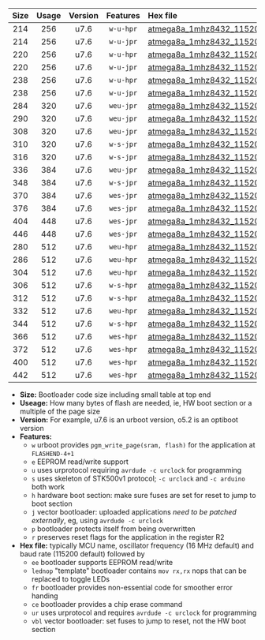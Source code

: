 |Size|Usage|Version|Features|Hex file|
|:-:|:-:|:-:|:-:|:--|
|214|256|u7.6|`w-u-hpr`|[atmega8a_1mhz8432_115200bps_ur.hex](https://raw.githubusercontent.com/stefanrueger/urboot/main//atmega8a_1mhz8432_115200bps_ur.hex)|
|214|256|u7.6|`w-u-jpr`|[atmega8a_1mhz8432_115200bps_ur_vbl.hex](https://raw.githubusercontent.com/stefanrueger/urboot/main//atmega8a_1mhz8432_115200bps_ur_vbl.hex)|
|220|256|u7.6|`w-u-hpr`|[atmega8a_1mhz8432_115200bps_lednop_ur.hex](https://raw.githubusercontent.com/stefanrueger/urboot/main//atmega8a_1mhz8432_115200bps_lednop_ur.hex)|
|220|256|u7.6|`w-u-jpr`|[atmega8a_1mhz8432_115200bps_lednop_ur_vbl.hex](https://raw.githubusercontent.com/stefanrueger/urboot/main//atmega8a_1mhz8432_115200bps_lednop_ur_vbl.hex)|
|238|256|u7.6|`w-u-hpr`|[atmega8a_1mhz8432_115200bps_lednop_fr_ur.hex](https://raw.githubusercontent.com/stefanrueger/urboot/main//atmega8a_1mhz8432_115200bps_lednop_fr_ur.hex)|
|238|256|u7.6|`w-u-jpr`|[atmega8a_1mhz8432_115200bps_lednop_fr_ur_vbl.hex](https://raw.githubusercontent.com/stefanrueger/urboot/main//atmega8a_1mhz8432_115200bps_lednop_fr_ur_vbl.hex)|
|284|320|u7.6|`weu-jpr`|[atmega8a_1mhz8432_115200bps_ee_ur_vbl.hex](https://raw.githubusercontent.com/stefanrueger/urboot/main//atmega8a_1mhz8432_115200bps_ee_ur_vbl.hex)|
|290|320|u7.6|`weu-jpr`|[atmega8a_1mhz8432_115200bps_ee_lednop_ur_vbl.hex](https://raw.githubusercontent.com/stefanrueger/urboot/main//atmega8a_1mhz8432_115200bps_ee_lednop_ur_vbl.hex)|
|308|320|u7.6|`weu-jpr`|[atmega8a_1mhz8432_115200bps_ee_lednop_fr_ur_vbl.hex](https://raw.githubusercontent.com/stefanrueger/urboot/main//atmega8a_1mhz8432_115200bps_ee_lednop_fr_ur_vbl.hex)|
|310|320|u7.6|`w-s-jpr`|[atmega8a_1mhz8432_115200bps_vbl.hex](https://raw.githubusercontent.com/stefanrueger/urboot/main//atmega8a_1mhz8432_115200bps_vbl.hex)|
|316|320|u7.6|`w-s-jpr`|[atmega8a_1mhz8432_115200bps_lednop_vbl.hex](https://raw.githubusercontent.com/stefanrueger/urboot/main//atmega8a_1mhz8432_115200bps_lednop_vbl.hex)|
|336|384|u7.6|`weu-jpr`|[atmega8a_1mhz8432_115200bps_ee_lednop_fr_ce_ur_vbl.hex](https://raw.githubusercontent.com/stefanrueger/urboot/main//atmega8a_1mhz8432_115200bps_ee_lednop_fr_ce_ur_vbl.hex)|
|348|384|u7.6|`w-s-jpr`|[atmega8a_1mhz8432_115200bps_lednop_fr_vbl.hex](https://raw.githubusercontent.com/stefanrueger/urboot/main//atmega8a_1mhz8432_115200bps_lednop_fr_vbl.hex)|
|370|384|u7.6|`wes-jpr`|[atmega8a_1mhz8432_115200bps_ee_vbl.hex](https://raw.githubusercontent.com/stefanrueger/urboot/main//atmega8a_1mhz8432_115200bps_ee_vbl.hex)|
|376|384|u7.6|`wes-jpr`|[atmega8a_1mhz8432_115200bps_ee_lednop_vbl.hex](https://raw.githubusercontent.com/stefanrueger/urboot/main//atmega8a_1mhz8432_115200bps_ee_lednop_vbl.hex)|
|404|448|u7.6|`wes-jpr`|[atmega8a_1mhz8432_115200bps_ee_lednop_fr_vbl.hex](https://raw.githubusercontent.com/stefanrueger/urboot/main//atmega8a_1mhz8432_115200bps_ee_lednop_fr_vbl.hex)|
|446|448|u7.6|`wes-jpr`|[atmega8a_1mhz8432_115200bps_ee_lednop_fr_ce_vbl.hex](https://raw.githubusercontent.com/stefanrueger/urboot/main//atmega8a_1mhz8432_115200bps_ee_lednop_fr_ce_vbl.hex)|
|280|512|u7.6|`weu-hpr`|[atmega8a_1mhz8432_115200bps_ee_ur.hex](https://raw.githubusercontent.com/stefanrueger/urboot/main//atmega8a_1mhz8432_115200bps_ee_ur.hex)|
|286|512|u7.6|`weu-hpr`|[atmega8a_1mhz8432_115200bps_ee_lednop_ur.hex](https://raw.githubusercontent.com/stefanrueger/urboot/main//atmega8a_1mhz8432_115200bps_ee_lednop_ur.hex)|
|304|512|u7.6|`weu-hpr`|[atmega8a_1mhz8432_115200bps_ee_lednop_fr_ur.hex](https://raw.githubusercontent.com/stefanrueger/urboot/main//atmega8a_1mhz8432_115200bps_ee_lednop_fr_ur.hex)|
|306|512|u7.6|`w-s-hpr`|[atmega8a_1mhz8432_115200bps.hex](https://raw.githubusercontent.com/stefanrueger/urboot/main//atmega8a_1mhz8432_115200bps.hex)|
|312|512|u7.6|`w-s-hpr`|[atmega8a_1mhz8432_115200bps_lednop.hex](https://raw.githubusercontent.com/stefanrueger/urboot/main//atmega8a_1mhz8432_115200bps_lednop.hex)|
|332|512|u7.6|`weu-hpr`|[atmega8a_1mhz8432_115200bps_ee_lednop_fr_ce_ur.hex](https://raw.githubusercontent.com/stefanrueger/urboot/main//atmega8a_1mhz8432_115200bps_ee_lednop_fr_ce_ur.hex)|
|344|512|u7.6|`w-s-hpr`|[atmega8a_1mhz8432_115200bps_lednop_fr.hex](https://raw.githubusercontent.com/stefanrueger/urboot/main//atmega8a_1mhz8432_115200bps_lednop_fr.hex)|
|366|512|u7.6|`wes-hpr`|[atmega8a_1mhz8432_115200bps_ee.hex](https://raw.githubusercontent.com/stefanrueger/urboot/main//atmega8a_1mhz8432_115200bps_ee.hex)|
|372|512|u7.6|`wes-hpr`|[atmega8a_1mhz8432_115200bps_ee_lednop.hex](https://raw.githubusercontent.com/stefanrueger/urboot/main//atmega8a_1mhz8432_115200bps_ee_lednop.hex)|
|400|512|u7.6|`wes-hpr`|[atmega8a_1mhz8432_115200bps_ee_lednop_fr.hex](https://raw.githubusercontent.com/stefanrueger/urboot/main//atmega8a_1mhz8432_115200bps_ee_lednop_fr.hex)|
|442|512|u7.6|`wes-hpr`|[atmega8a_1mhz8432_115200bps_ee_lednop_fr_ce.hex](https://raw.githubusercontent.com/stefanrueger/urboot/main//atmega8a_1mhz8432_115200bps_ee_lednop_fr_ce.hex)|

- **Size:** Bootloader code size including small table at top end
- **Useage:** How many bytes of flash are needed, ie, HW boot section or a multiple of the page size
- **Version:** For example, u7.6 is an urboot version, o5.2 is an optiboot version
- **Features:**
  + `w` urboot provides `pgm_write_page(sram, flash)` for the application at `FLASHEND-4+1`
  + `e` EEPROM read/write support
  + `u` uses urprotocol requiring `avrdude -c urclock` for programming
  + `s` uses skeleton of STK500v1 protocol; `-c urclock` and `-c arduino` both work
  + `h` hardware boot section: make sure fuses are set for reset to jump to boot section
  + `j` vector bootloader: uploaded applications *need to be patched externally*, eg, using `avrdude -c urclock`
  + `p` bootloader protects itself from being overwritten
  + `r` preserves reset flags for the application in the register R2
- **Hex file:** typically MCU name, oscillator frequency (16 MHz default) and baud rate (115200 default) followed by
  + `ee` bootloader supports EEPROM read/write
  + `lednop` "template" bootloader contains `mov rx,rx` nops that can be replaced to toggle LEDs
  + `fr` bootloader provides non-essential code for smoother error handing
  + `ce` bootloader provides a chip erase command
  + `ur` uses urprotocol and requires `avrdude -c urclock` for programming
  + `vbl` vector bootloader: set fuses to jump to reset, not the HW boot section
